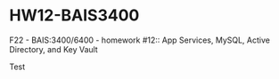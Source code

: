 # HW12-BAIS3400
F22 - BAIS:3400/6400 - homework #12:: App Services, MySQL, Active Directory, and Key Vault

Test

